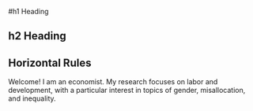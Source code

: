 #h1 Heading
## h2 Heading
## Horizontal Rules
Welcome!
I am an economist. My research focuses on labor and development, with a particular interest in topics of gender, misallocation, and inequality. 

